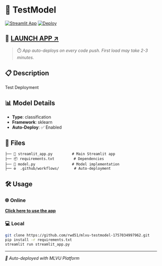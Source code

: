 # 🤖 TestModel

[![Streamlit App](https://static.streamlit.io/badges/streamlit_badge_black_white.svg)](https://share.streamlit.io/rwd51/mlvu-testmodel-1757034997962/main/streamlit_app.py)
[![Deploy](https://github.com/rwd51/mlvu-testmodel-1757034997962/actions/workflows/deploy-streamlit.yml/badge.svg)](https://github.com/rwd51/mlvu-testmodel-1757034997962/actions)

## 🚀 **[LAUNCH APP ↗️](https://share.streamlit.io/rwd51/mlvu-testmodel-1757034997962/main/streamlit_app.py)**

> ⏱️ *App auto-deploys on every code push. First load may take 2-3 minutes.*

## 📋 Description
Test Deployment

## 📊 Model Details

- **Type**: classification
- **Framework**: sklearn
- **Auto-Deploy**: ✅ Enabled

## 📁 Files

```
├── 🎯 streamlit_app.py         # Main Streamlit app
├── 📦 requirements.txt         # Dependencies
├── 🤖 model.py                 # Model implementation
├── ⚙️  .github/workflows/       # Auto-deployment
```

## 🛠️ Usage

### 🌐 Online
**[Click here to use the app](https://share.streamlit.io/rwd51/mlvu-testmodel-1757034997962/main/streamlit_app.py)**

### 💻 Local
```bash
git clone https://github.com/rwd51/mlvu-testmodel-1757034997962.git
pip install -r requirements.txt
streamlit run streamlit_app.py
```

---
*🤖 Auto-deployed with MLVU Platform*
